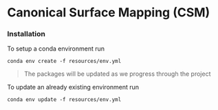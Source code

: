 # Canonical Surface Mapping (CSM)

### Installation

To setup a conda environment run

`conda env create -f resources/env.yml`
> The packages will be updated as we progress through the project

To update an already existing environment run
 
 `conda env update -f resources/env.yml`

